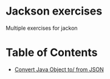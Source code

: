 # Jackson exercises

Multiple exercises for jackon

# Table of Contents

* [Convert Java Object to/ from JSON](https://github.com/alejoalvarez/Java-Exercises/blob/main/Exercise-JSON/Jackson/exercise1.md)

